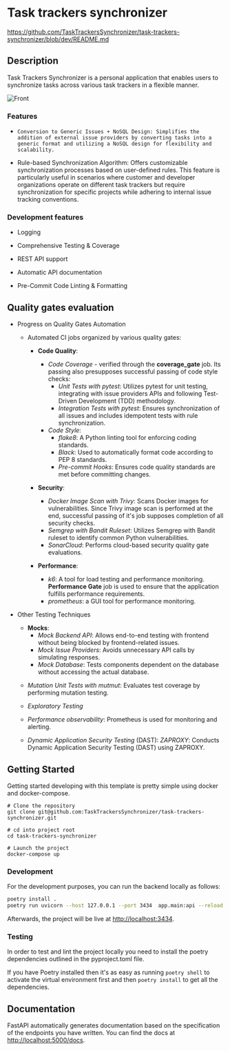 # Task trackers synchronizer
https://github.com/TaskTrackersSynchronizer/task-trackers-synchronizer/blob/dev/README.md
##  Description

Task Trackers Synchronizer is a personal application that enables users to synchronize tasks across various task trackers in a flexible manner.

![Front](https://i.imgur.com/OcS4bzd.jpeg)

###  Features

-     Conversion to Generic Issues + NoSQL Design: Simplifies the addition of external issue providers by converting tasks into a generic format and utilizing a NoSQL design for flexibility and scalability.

-   Rule-based Synchronization Algorithm: Offers customizable synchronization processes based on user-defined rules. This feature is particularly useful in scenarios where customer and developer organizations operate on different task trackers but require synchronization for specific projects while adhering to internal issue tracking conventions.

### Development features

-  Logging

-  Comprehensive Testing & Coverage

-  REST API support

-  Automatic API documentation

-  Pre-Commit Code Linting & Formatting


## Quality gates evaluation

- Progress on Quality Gates Automation

    - Automated CI jobs organized by various quality gates:
        - **Code Quality**:
            - *Code Coverage* - verified through the **coverage_gate** job. Its passing also presupposes successful passing of code style checks:
                - *Unit Tests with pytest*: Utilizes pytest for unit testing, integrating with issue providers APIs and following Test-Driven Development (TDD) methodology.
                - *Integration Tests with pytest*: Ensures synchronization of all issues and includes idempotent tests with rule synchronization.
            - *Code Style*:
                - *flake8*: A Python linting tool for enforcing coding standards.
                - *Black*: Used to automatically format code according to PEP 8 standards.
                - *Pre-commit Hooks*: Ensures code quality standards are met before committing changes.
        
        - **Security**:
            - *Docker Image Scan with Trivy*: Scans Docker images for vulnerabilities. Since Trivy image scan is performed at the end, successful passing of it's job supposes completion of all security checks.
            - *Semgrep with Bandit Ruleset*: Utilizes Semgrep with Bandit ruleset to identify common Python vulnerabilities.
            - *SonarCloud*: Performs cloud-based security quality gate evaluations.

        - **Performance**:
            - *k6*: A tool for load testing and performance monitoring. **Performance Gate** job is used to ensure that the application fulfills performance requirements.
            - *prometheus*: a GUI tool for performance monitoring.


- Other Testing Techniques

    - **Mocks**:
        - *Mock Backend API*: Allows end-to-end testing with frontend without being blocked by frontend-related issues.
        - *Mock Issue Providers*: Avoids unnecessary API calls by simulating responses.
        - *Mock Database*: Tests components dependent on the database without accessing the actual database.

    <!-- - *End-to-End (e2e) Tests with docker-compose*: Conducts end-to-end testing in a Dockerized environment. -->
    - *Mutation Unit Tests with mutmut*: Evaluates test coverage by performing mutation testing.
    - *Exploratory Testing*

    - *Performance observability*: Prometheus is used for monitoring and alerting. 

    - *Dynamic Application Security Testing* (DAST):  *ZAPROXY*: Conducts Dynamic Application Security Testing (DAST) using ZAPROXY.



##  Getting Started

Getting started developing with this template is pretty simple using docker and docker-compose.

```shell script
# Clone the repository
git clone git@github.com:TaskTrackersSynchronizer/task-trackers-synchronizer.git

# cd into project root
cd task-trackers-synchronizer

# Launch the project
docker-compose up
```

### Development

For the development purposes, you can run the backend locally as follows:
```bash
poetry install . 
poetry run uvicorn --host 127.0.0.1 --port 3434  app.main:api --reload
```

Afterwards, the project will be live at [http://localhost:3434](http://localhost:3434).

### Testing

In order to test and lint the project locally you need to install the poetry dependencies outlined in the pyproject.toml file.

If you have Poetry installed then it's as easy as running `poetry shell` to activate the virtual environment first and then `poetry install` to get all the dependencies.





## Documentation

FastAPI automatically generates documentation based on the specification of the endpoints you have written. You can find the docs at [http://localhost:5000/docs](http://localhost:5000/docs).







